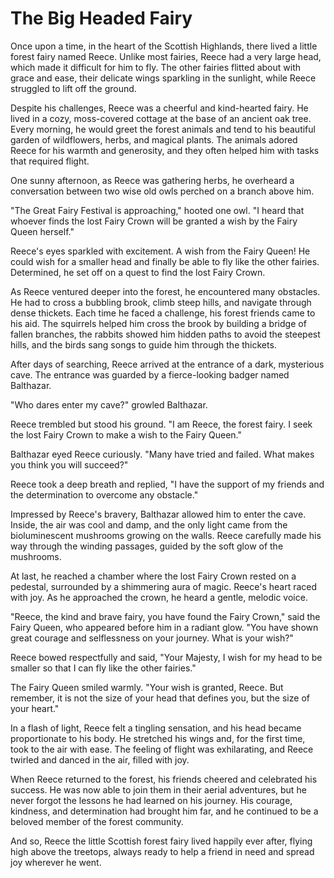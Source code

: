 # The Big Headed Fairy

Once upon a time, in the heart of the Scottish Highlands, there lived a little forest fairy named Reece. Unlike most fairies, Reece had a very large head, which made it difficult for him to fly. The other fairies flitted about with grace and ease, their delicate wings sparkling in the sunlight, while Reece struggled to lift off the ground.

Despite his challenges, Reece was a cheerful and kind-hearted fairy. He lived in a cozy, moss-covered cottage at the base of an ancient oak tree. Every morning, he would greet the forest animals and tend to his beautiful garden of wildflowers, herbs, and magical plants. The animals adored Reece for his warmth and generosity, and they often helped him with tasks that required flight.

One sunny afternoon, as Reece was gathering herbs, he overheard a conversation between two wise old owls perched on a branch above him.

"The Great Fairy Festival is approaching," hooted one owl. "I heard that whoever finds the lost Fairy Crown will be granted a wish by the Fairy Queen herself."

Reece's eyes sparkled with excitement. A wish from the Fairy Queen! He could wish for a smaller head and finally be able to fly like the other fairies. Determined, he set off on a quest to find the lost Fairy Crown.

As Reece ventured deeper into the forest, he encountered many obstacles. He had to cross a bubbling brook, climb steep hills, and navigate through dense thickets. Each time he faced a challenge, his forest friends came to his aid. The squirrels helped him cross the brook by building a bridge of fallen branches, the rabbits showed him hidden paths to avoid the steepest hills, and the birds sang songs to guide him through the thickets.

After days of searching, Reece arrived at the entrance of a dark, mysterious cave. The entrance was guarded by a fierce-looking badger named Balthazar.

"Who dares enter my cave?" growled Balthazar.

Reece trembled but stood his ground. "I am Reece, the forest fairy. I seek the lost Fairy Crown to make a wish to the Fairy Queen."

Balthazar eyed Reece curiously. "Many have tried and failed. What makes you think you will succeed?"

Reece took a deep breath and replied, "I have the support of my friends and the determination to overcome any obstacle."

Impressed by Reece's bravery, Balthazar allowed him to enter the cave. Inside, the air was cool and damp, and the only light came from the bioluminescent mushrooms growing on the walls. Reece carefully made his way through the winding passages, guided by the soft glow of the mushrooms.

At last, he reached a chamber where the lost Fairy Crown rested on a pedestal, surrounded by a shimmering aura of magic. Reece's heart raced with joy. As he approached the crown, he heard a gentle, melodic voice.

"Reece, the kind and brave fairy, you have found the Fairy Crown," said the Fairy Queen, who appeared before him in a radiant glow. "You have shown great courage and selflessness on your journey. What is your wish?"

Reece bowed respectfully and said, "Your Majesty, I wish for my head to be smaller so that I can fly like the other fairies."

The Fairy Queen smiled warmly. "Your wish is granted, Reece. But remember, it is not the size of your head that defines you, but the size of your heart."

In a flash of light, Reece felt a tingling sensation, and his head became proportionate to his body. He stretched his wings and, for the first time, took to the air with ease. The feeling of flight was exhilarating, and Reece twirled and danced in the air, filled with joy.

When Reece returned to the forest, his friends cheered and celebrated his success. He was now able to join them in their aerial adventures, but he never forgot the lessons he had learned on his journey. His courage, kindness, and determination had brought him far, and he continued to be a beloved member of the forest community.

And so, Reece the little Scottish forest fairy lived happily ever after, flying high above the treetops, always ready to help a friend in need and spread joy wherever he went.
